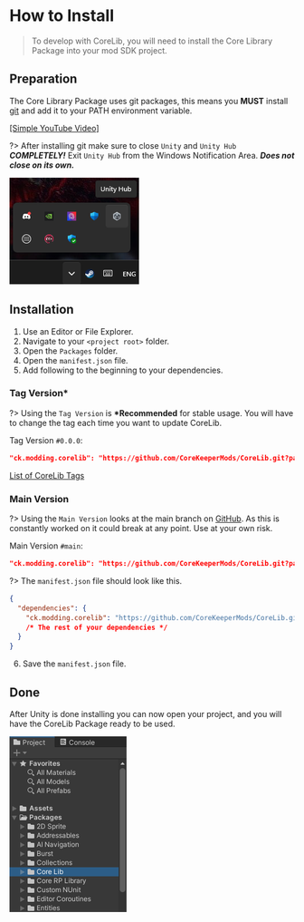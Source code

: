 ﻿# How to Install

> To develop with CoreLib, you will need to install the Core Library Package into your mod SDK project.

## Preparation
The Core Library Package uses git packages, this means you **MUST** install [git](https://git-scm.com/download/win) and add it to your PATH environment variable.

[[Simple YouTube Video]](https://www.youtube.com/watch?v=s_ll71Q9CaI)

?> After installing git make sure to close `Unity` and `Unity Hub` ***COMPLETELY!***
Exit `Unity Hub` from the Windows Notification Area. ***Does not close on its own.***

![Notifications Area](../pics/desktop-notifications-area.png)

## Installation

1. Use an Editor or File Explorer.
2. Navigate to your `<project root>` folder.
3. Open the `Packages` folder.
4. Open the `manifest.json` file.
5. Add following to the beginning to your dependencies.

<!-- tabs:start -->

<!-- tab:Line -->

<!-- select:start -->
<!-- select-menu-labels: Version Select -->

### Tag Version* <!-- select-option -->

?> Using the `Tag Version` is **\*Recommended** for stable usage. You will have to change the tag each time you want to update CoreLib.

Tag Version `#0.0.0`:
```json
"ck.modding.corelib": "https://github.com/CoreKeeperMods/CoreLib.git?path=/Assets/CoreLibPackage#3.6.4",
```
[List of CoreLib Tags](https://github.com/CoreKeeperMods/CoreLib/tags)

### Main Version <!-- select-option -->

?> Using the `Main Version` looks at the main branch on [GitHub](https://github.com/CoreKeeperMods/CoreLib/tree/main/).
As this is constantly worked on it could break at any point.
Use at your own risk.

Main Version `#main`:
```json
"ck.modding.corelib": "https://github.com/CoreKeeperMods/CoreLib.git?path=/Assets/CoreLibPackage#main",
```
<!-- select:end -->

<!-- tab:manifest.json -->

?> The `manifest.json` file should look like this.

```json
{
  "dependencies": {
    "ck.modding.corelib": "https://github.com/CoreKeeperMods/CoreLib.git?path=/Assets/CoreLibPackage#main",
    /* The rest of your dependencies */
  }
}
```
<!-- tabs:end -->

6. Save the `manifest.json` file.

## Done
After Unity is done installing you can now open your project, and you will have the CoreLib Package ready to be used.

![Unity Package Directory](../pics/package-directory.png)